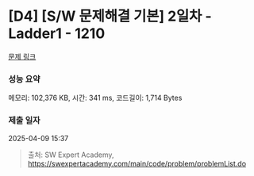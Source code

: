 # [D4] [S/W 문제해결 기본] 2일차 - Ladder1 - 1210 

[문제 링크](https://swexpertacademy.com/main/code/problem/problemDetail.do?contestProbId=AV14ABYKADACFAYh) 

### 성능 요약

메모리: 102,376 KB, 시간: 341 ms, 코드길이: 1,714 Bytes

### 제출 일자

2025-04-09 15:37



> 출처: SW Expert Academy, https://swexpertacademy.com/main/code/problem/problemList.do